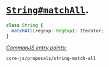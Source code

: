 # [`String#matchAll`](https://github.com/tc39/proposal-string-matchall).
```ts
class String {
  matchAll(regexp: RegExp): Iterator;
}
```
[*CommonJS entry points:*](/docs/Usage.md#commonjs-api)
```
core-js/proposals/string-match-all
```
